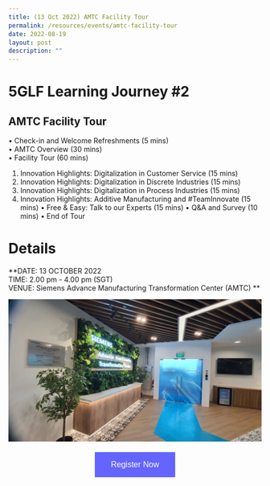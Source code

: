 ```yaml
---
title: (13 Oct 2022) AMTC Facility Tour
permalink: /resources/events/amtc-facility-tour
date: 2022-08-19
layout: post
description: ""
---
```

# 5GLF Learning Journey #2

## AMTC Facility Tour

•	Check-in and Welcome Refreshments (5 mins)<br>
•	AMTC Overview (30 mins)<br>
•	Facility Tour (60 mins)<br>
1.	Innovation Highlights: Digitalization in Customer Service  (15 mins)
2.	Innovation Highlights: Digitalization in Discrete Industries (15 mins)
3.	Innovation Highlights: Digitalization in Process Industries (15 mins)
4.	Innovation Highlights: Additive Manufacturing and #TeamInnovate (15 mins)
•	Free & Easy: Talk to our Experts (15 mins) 
•	Q&A and Survey (10 mins)
•	End of Tour



# Details
**DATE: 13 OCTOBER 2022 <br> 
TIME: 2.00 pm - 4.00 pm   (SGT)<br> 
VENUE: Siemens Advance Manufacturing Transformation Center (AMTC) **

![AMTC](/images/events/5GLF/Siemens%20Site%20Picture.jpeg)


<style>
#register {
  background-color: #0000ff;
  border: none;
  color: white;
  padding: 16px 32px;
  text-align: center;
  font-size: 16px;
  margin: 4px 2px;
  opacity: 0.6;
  transition: 0.3s;
  display: inline-block;
  text-decoration: none;
  cursor: pointer;
}
</style>

<center><a href="https://form.gov.sg/628f22d33778d80011a07cc6 " target="_blank"><button id="register" class="btn">Register Now</button></a></center>